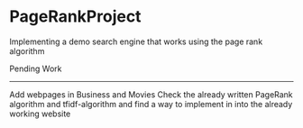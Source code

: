 # PageRankProject
Implementing a demo search engine that works using the page rank algorithm


Pending Work
______________________________
Add webpages in Business and Movies
Check the already written PageRank algorithm and tfidf-algorithm and find a way to implement in into the already working website
